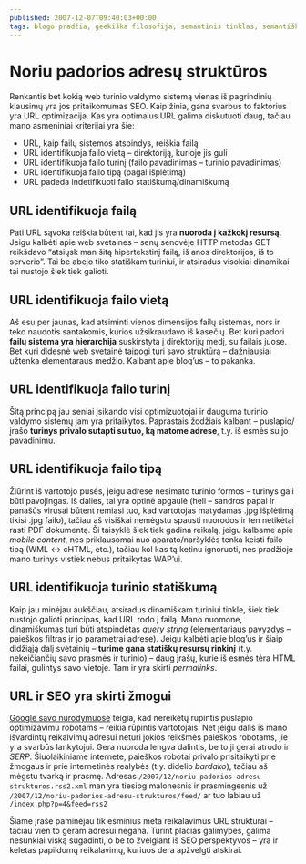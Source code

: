 ```yaml
---
published: 2007-12-07T09:40:03+00:00
tags: blogo pradžia, geekiška filosofija, semantinis tinklas, semantiškas tinklas, url, tinklo kūrimas
---
```


# Noriu padorios adresų struktūros

<p>Renkantis bet kokią web turinio valdymo sistemą vienas iš pagrindinių klausimų yra jos pritaikomumas SEO. Kaip žinia, gana svarbus to faktorius yra URL optimizacija. Kas yra optimalus URL galima diskutuoti daug, tačiau mano asmeniniai kriterijai yra šie:</p>
<ul>
<li>URL, kaip failų sistemos atspindys, reiškia failą</li>
<li>URL identifikuoja failo vietą – direktoriją, kurioje jis guli</li>
<li>URL identifikuoja failo turinį (failo pavadinimas – turinio pavadinimas)</li>
<li>URL identifikuoja failo tipą (pagal išplėtimą)</li>
<li>URL padeda indetifikuoti failo statiškumą/dinamiškumą</li>
</ul>
<p><span id="more-4"></span></p>
<h2>URL identifikuoja failą</h2>
<p>
Pati URL sąvoka reiškia būtent tai, kad jis yra <strong>nuoroda į kažkokį resursą</strong>. Jeigu kalbėti apie web svetaines – senų senovėje HTTP metodas GET reikšdavo “atsiųsk man šitą hipertekstinį failą, iš anos direktorijos, iš to serverio”. Tai be abejo tiko statiškam turiniui, ir atsiradus visokiai dinamikai tai nustojo šiek tiek galioti.
</p>
<h2>URL identifikuoja failo vietą</h2>
<p>
Aš esu per jaunas, kad atsiminti vienos dimensijos failų sistemas, nors ir teko naudotis santakomis, kurios užsikraudavo iš kasečių. Bet kuri padori <strong>failų sistema yra hierarchija</strong> suskirstyta į direktorijų medį, su failais juose. Bet kuri didesnė web svetainė taipogi turi savo struktūrą – dažniausiai užtenka elementaraus medžio. Kalbant apie blog’us – to pakanka.
</p>
<h2>URL identifikuoja failo turinį</h2>
<p>
Šitą principą jau seniai įsikando visi optimizuotojai ir dauguma turinio valdymo sistemų jam yra pritaikytos. Paprastais žodžiais kalbant – puslapio/įrašo <strong>turinys privalo sutapti su tuo, ką matome adrese</strong>, t.y. iš esmės su jo pavadinimu.
</p>
<h2>URL identifikuoja failo tipą</h2>
<p>
Žiūrint iš vartotojo pusės, jeigu adrese nesimato turinio formos – turinys gali būti pavojingas. Iš dalies, tai yra optinė apgaulė (hell – sandros papai ir panašūs virusai būtent remiasi tuo, kad vartotojas matydamas .jpg išplėtimą tikisi .jpg failo), tačiau aš visiškai nemėgstu spausti nuorodos ir ten netikėtai rasti PDF dokumentą. Ši taisyklė šiek tiek gadina reikalą, jeigu kalbame apie <i>mobile content</i>, nes priklausomai nuo aparato/naršyklės tenka keisti failo tipą (WML &lt;-&gt; cHTML, etc.), tačiau kol kas tą ketinu ignoruoti, nes pradžioje mano turinys vistiek nebus pritaikytas WAP’ui.
</p>
<h2>URL identifikuoja turinio statiškumą</h2>
<p>
Kaip jau minėjau aukščiau, atsiradus dinamiškam turiniui tinkle, šiek tiek nustojo galioti principas, kad URL rodo į failą. Mano nuomone, dinamiškumas turi būti atspindėtas <dfn title="paieškos parametrų eilutė?">query string</dfn> (elementariaus pavyzdys – paieškos filtras ir jo parametrai adrese). Jeigu kalbėti apie blog’us ir šiaip didžiąją dalį svetainių – <strong>turime gana statiškų resursų rinkinį</strong> (t.y. nekeičiančių savo prasmės ir turinio) – daug įrašų, kurie iš esmės tėra HTML failai, gulintys savo vietoje. Tam ir yra skirti <i>permalinks</i>.
</p>
<h2>URL ir SEO yra skirti žmogui</h2>
<p>
<a href="http://www.google.com/support/webmasters/bin/answer.py?hl=en&amp;answer=35769">Google savo nurodymuose</a> teigia, kad nereikėtų rūpintis puslapio optimizavimu robotams – reikia rūpintis vartotojais. Net jeigu dalis iš mano išvardintų reikalvimų adresui neturi jokios reikšmės paieškos robotams, jie yra svarbūs lankytojui. Gera nuoroda lengva dalintis, be to ji gerai atrodo ir <dfn title="Search Engine Results Page">SERP</dfn>. Šiuolaikiniame internete, paieškos robotai privalo prisitaikyti prie žmogaus ir prie internetinės realybės (t.y. didelio <i>bardako</i>), tačiau aš mėgstu tvarką ir prasmę. Adresas <code>/2007/12/noriu-padorios-adresu-strukturos.rss2.xml</code> man yra tiesiog malonesnis ir prasmingesnis už <code>/2007/12/noriu-padorios-adresu-strukturos/feed/</code> ar tuo labiau už <code>/index.php?p=4&amp;feed=rss2</code>
</p>
<p>Šiame įraše paminėjau tik esminius meta reikalavimus URL struktūrai – tačiau vien to geram adresui negana. Turint plačias galimybes, galima nesunkiai viską sugadinti, o be to žvelgiant iš SEO perspektyvos – yra ir keletas papildomų reikalavimų, kuriuos dera apžvelgti atskirai.</p>
